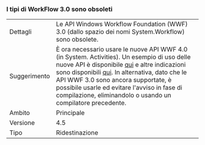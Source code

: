 ### <a name="workflow-30-types-are-obsolete"></a>I tipi di WorkFlow 3.0 sono obsoleti

|   |   |
|---|---|
|Dettagli|Le API Windows Workflow Foundation (WWF) 3.0 (dallo spazio dei nomi System.Workflow) sono obsolete.|
|Suggerimento|È ora necessario usare le nuove API WWF 4.0 (in System. Activities). Un esempio di uso delle nuove API è disponibile [qui](~/docs/framework/windows-workflow-foundation/how-to-update-the-definition-of-a-running-workflow-instance.md) e altre indicazioni sono disponibili [qui](https://blogs.msdn.com/b/workflowteam/archive/2012/02/08/deprecatingwf3.aspx). In alternativa, dato che le API WWF 3.0 sono ancora supportate, è possibile usarle ed evitare l'avviso in fase di compilazione, eliminandolo o usando un compilatore precedente.|
|Ambito|Principale|
|Versione|4.5|
|Tipo|Ridestinazione|

